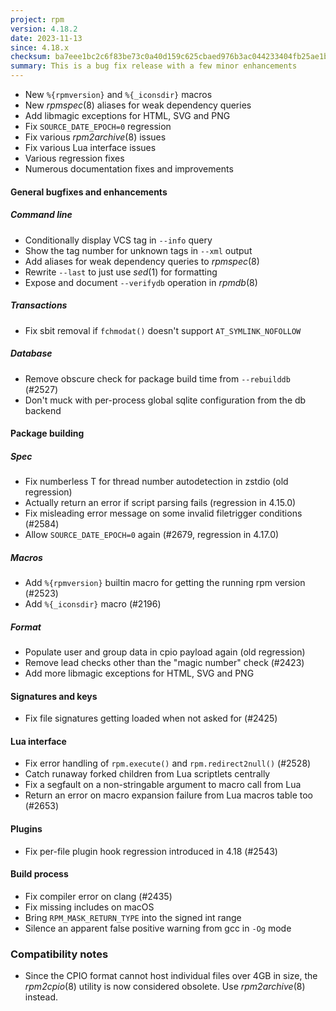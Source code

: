 ```yaml
---
project: rpm
version: 4.18.2
date: 2023-11-13
since: 4.18.x
checksum: ba7eee1bc2c6f83be73c0a40d159c625cbaed976b3ac044233404fb25ae1b979
summary: This is a bug fix release with a few minor enhancements
---
```


* New `%{rpmversion}` and `%{_iconsdir}` macros
* New *rpmspec*(8) aliases for weak dependency queries
* Add libmagic exceptions for HTML, SVG and PNG
* Fix `SOURCE_DATE_EPOCH=0` regression
* Fix various *rpm2archive*(8) issues
* Fix various Lua interface issues
* Various regression fixes
* Numerous documentation fixes and improvements

#### General bugfixes and enhancements
##### Command line
* Conditionally display VCS tag in `--info` query
* Show the tag number for unknown tags in `--xml` output
* Add aliases for weak dependency queries to *rpmspec*(8)
* Rewrite `--last` to just use *sed*(1) for formatting
* Expose and document `--verifydb` operation in *rpmdb*(8) 

##### Transactions
* Fix sbit removal if `fchmodat()` doesn't support `AT_SYMLINK_NOFOLLOW`

##### Database
* Remove obscure check for package build time from `--rebuilddb` (#2527)
* Don't muck with per-process global sqlite configuration from the db backend

#### Package building
##### Spec
* Fix numberless T for thread number autodetection in zstdio (old regression)
* Actually return an error if script parsing fails (regression in 4.15.0)
* Fix misleading error message on some invalid filetrigger conditions (#2584)
* Allow `SOURCE_DATE_EPOCH=0` again (#2679, regression in 4.17.0)

##### Macros
* Add `%{rpmversion}` builtin macro for getting the running rpm version (#2523)
* Add `%{_iconsdir}` macro (#2196)

##### Format
* Populate user and group data in cpio payload again (old regression)
* Remove lead checks other than the "magic number" check (#2423)
* Add more libmagic exceptions for HTML, SVG and PNG

#### Signatures and keys
* Fix file signatures getting loaded when not asked for (#2425)

#### Lua interface
* Fix error handling of `rpm.execute()` and `rpm.redirect2null()` (#2528)
* Catch runaway forked children from Lua scriptlets centrally
* Fix a segfault on a non-stringable argument to macro call from Lua
* Return an error on macro expansion failure from Lua macros table too (#2653)

#### Plugins
* Fix per-file plugin hook regression introduced in 4.18 (#2543)

#### Build process
* Fix compiler error on clang (#2435)
* Fix missing includes on macOS
* Bring `RPM_MASK_RETURN_TYPE` into the signed int range
* Silence an apparent false positive warning from gcc in `-Og` mode

### Compatibility notes
* Since the CPIO format cannot host individual files over 4GB in size, the
  *rpm2cpio*(8) utility is now considered obsolete.  Use *rpm2archive*(8)
  instead.
